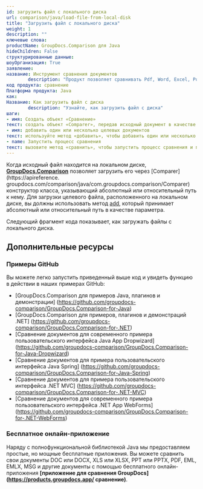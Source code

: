 ```yaml
---
id: загрузить файл с локального диска
url: comparison/java/load-file-from-local-disk
title: "Загрузить файл с локального диска"
weight: 1
description: ""
ключевые слова:
productName: GroupDocs.Comparison для Java
hideChildren: False
структурированные данные:
шоуОрганизация: True
заявление:
название: Инструмент сравнения документов
        description: "Продукт позволяет сравнивать Pdf, Word, Excel, PowerPoint, AutoCad, Image, Code и многие другие форматы файлов. API сравнения также поддерживает принятие или отклонение изменений, извлечение информации о документе и создание отчета о сравнении."
код продукта: сравнение
Платформа продукта: Java
как:
Название: Как загрузить файл с диска
        description: "Узнайте, как загрузить файл с диска"
шаги:
- имя: Создать объект «Сравнение»
текст: создать объект «Comparer», передав исходный документ в качестве аргумента конструктора
- имя: добавить один или несколько целевых документов
текст: используйте метод «добавить», чтобы добавить один или несколько документов для сравнения
- name: Запустить процесс сравнения
текст: вызовите метод «сравнить», чтобы запустить процесс сравнения и получить путь к результирующему документу.
---
```

Когда исходный файл находится на локальном диске, **[GroupDocs.Comparison](https://products.groupdocs.com/comparison/java)** позволяет загрузить его через [Comparer](https://apireference. groupdocs.com/comparison/java/com.groupdocs.comparison/Comparer) конструктор класса, указывающий абсолютный или относительный путь к нему. Для загрузки целевого файла, расположенного на локальном диске, вы должны использовать метод [add](https://apireference.groupdocs.com/comparison/java/com.groupdocs.comparison/Comparer#add(java.lang.String)), который принимает абсолютный или относительный путь в качестве параметра.

Следующий фрагмент кода показывает, как загружать файлы с локального диска.

<script src="https://gist.github.com/groupdocs-comparison-gists/bcd9553b0796c190990221c33d060d2a.js"></script>

## Дополнительные ресурсы

### Примеры GitHub
Вы можете легко запустить приведенный выше код и увидеть функцию в действии в наших примерах GitHub:

* [GroupDocs.Comparison для примеров Java, плагинов и демонстрации] (https://github.com/groupdocs-comparison/GroupDocs.Comparison-for-Java)
* [GroupDocs.Comparison для примеров, плагинов и демонстраций .NET] (https://github.com/groupdocs-comparison/GroupDocs.Comparison-for-.NET)
* [Сравнение документов для современного примера пользовательского интерфейса Java App Dropwizard] (https://github.com/groupdocs-comparison/GroupDocs.Comparison-for-Java-Dropwizard)
* [Сравнение документов для примера пользовательского интерфейса Java Spring] (https://github.com/groupdocs-comparison/GroupDocs.Comparison-for-Java-Spring)
* [Сравнение документов для примера пользовательского интерфейса .NET MVC] (https://github.com/groupdocs-comparison/GroupDocs.Comparison-for-.NET-MVC)
* [Сравнение документов для современного примера пользовательского интерфейса .NET App WebForms] (https://github.com/groupdocs-comparison/GroupDocs.Comparison-for-.NET-WebForms)
    


### Бесплатное онлайн-приложение
Наряду с полнофункциональной библиотекой Java мы предоставляем простые, но мощные бесплатные приложения.
Вы можете сравнить свои документы DOC или DOCX, XLS или XLSX, PPT или PPTX, PDF, EML, EMLX, MSG и другие документы с помощью бесплатного онлайн-приложения **[приложение для сравнения GroupDocs] (https://products.groupdocs.app/ сравнение)**.

